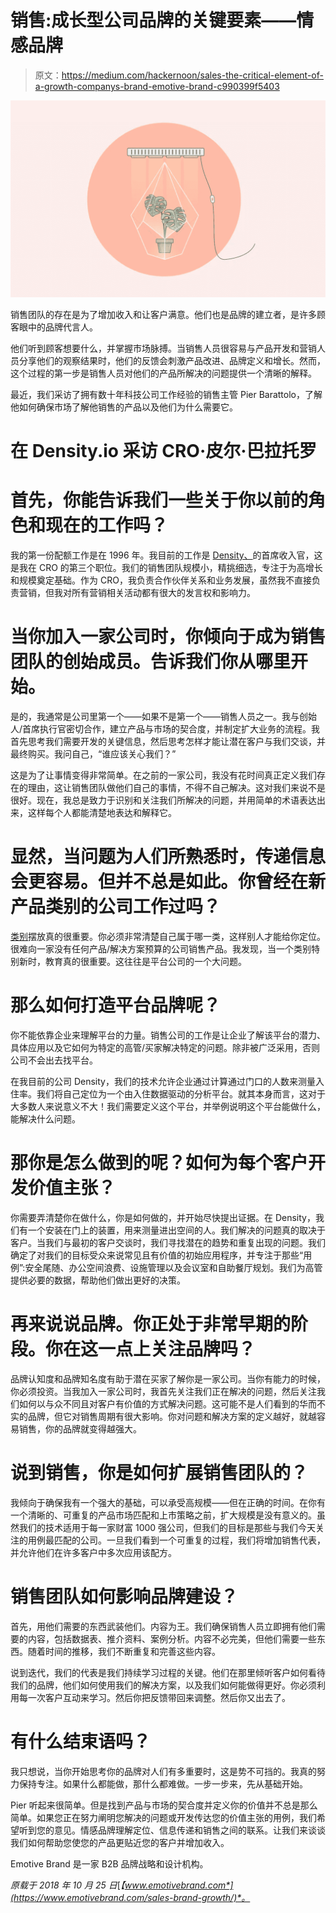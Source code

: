 # 销售:成长型公司品牌的关键要素——情感品牌

> 原文：<https://medium.com/hackernoon/sales-the-critical-element-of-a-growth-companys-brand-emotive-brand-c990399f5403>

![](img/938585e9488143cc5cb1b4889ab89c21.png)

销售团队的存在是为了增加收入和让客户满意。他们也是品牌的建立者，是许多顾客眼中的品牌代言人。

他们听到顾客想要什么，并掌握市场脉搏。当销售人员很容易与产品开发和营销人员分享他们的观察结果时，他们的反馈会刺激产品改进、品牌定义和增长。然而，这个过程的第一步是销售人员对他们的产品所解决的问题提供一个清晰的解释。

最近，我们采访了拥有数十年科技公司工作经验的销售主管 Pier Barattolo，了解他如何确保市场了解他销售的产品以及他们为什么需要它。

# 在 Density.io 采访 CRO·皮尔·巴拉托罗

# 首先，你能告诉我们一些关于你以前的角色和现在的工作吗？

我的第一份配额工作是在 1996 年。我目前的工作是 [Density、](https://www.density.io/)的首席收入官，这是我在 CRO 的第三个职位。我们的销售团队规模小，精挑细选，专注于为高增长和规模奠定基础。作为 CRO，我负责合作伙伴关系和业务发展，虽然我不直接负责营销，但我对所有营销相关活动都有很大的发言权和影响力。

# 当你加入一家公司时，你倾向于成为销售团队的创始成员。告诉我们你从哪里开始。

是的，我通常是公司里第一个——如果不是第一个——销售人员之一。我与创始人/首席执行官密切合作，建立产品与市场的契合度，并制定扩大业务的流程。我首先思考我们需要开发的关键信息，然后思考怎样才能让潜在客户与我们交谈，并最终购买。我问自己，“谁应该关心我们？”

这是为了让事情变得非常简单。在之前的一家公司，我没有花时间真正定义我们存在的理由，这让销售团队做他们自己的事情，不得不自己解决。这对我们来说不是很好。现在，我总是致力于识别和关注我们所解决的问题，并用简单的术语表达出来，这样每个人都能清楚地表达和解释它。

# 显然，当问题为人们所熟悉时，传递信息会更容易。但并不总是如此。你曾经在新产品类别的公司工作过吗？

[类别](https://www.emotivebrand.com/brand-category/)摆放真的很重要。你必须非常清楚自己属于哪一类，这样别人才能给你定位。很难向一家没有任何产品/解决方案预算的公司销售产品。我发现，当一个类别特别新时，教育真的很重要。这往往是平台公司的一个大问题。

# 那么如何打造平台品牌呢？

你不能依靠企业来理解平台的力量。销售公司的工作是让企业了解该平台的潜力、具体应用以及它如何为特定的高管/买家解决特定的问题。除非被广泛采用，否则公司不会出去找平台。

在我目前的公司 Density，我们的技术允许企业通过计算通过门口的人数来测量入住率。我们将自己定位为一个由入住数据驱动的分析平台。就其本身而言，这对于大多数人来说意义不大！我们需要定义这个平台，并举例说明这个平台能做什么，能解决什么问题。

# 那你是怎么做到的呢？如何为每个客户开发价值主张？

你需要弄清楚你在做什么，你是如何做的，并开始尽快提出证据。在 Density，我们有一个安装在门上的装置，用来测量进出空间的人。我们解决的问题真的取决于客户。当我们与最初的客户交谈时，我们寻找潜在的趋势和重复出现的问题。我们确定了对我们的目标受众来说常见且有价值的初始应用程序，并专注于那些“用例”:安全尾随、办公空间浪费、设施管理以及会议室和自助餐厅规划。我们为高管提供必要的数据，帮助他们做出更好的决策。

# 再来说说品牌。你正处于非常早期的阶段。你在这一点上关注品牌吗？

品牌认知度和品牌知名度有助于潜在买家了解你是一家公司。当你有能力的时候，你必须投资。当我加入一家公司时，我首先关注我们正在解决的问题，然后关注我们如何以与众不同且对客户有价值的方式解决问题。这可能不是人们看到的华而不实的品牌，但它对销售周期有很大影响。你对问题和解决方案的定义越好，就越容易销售，你的品牌就变得越强大。

# 说到销售，你是如何扩展销售团队的？

我倾向于确保我有一个强大的基础，可以承受高规模——但在正确的时间。在你有一个清晰的、可重复的产品市场匹配和上市策略之前，扩大规模是没有意义的。虽然我们的技术适用于每一家财富 1000 强公司，但我们的目标是那些与我们今天关注的用例最匹配的公司。一旦我们看到一个可重复的过程，我们将增加销售代表，并允许他们在许多客户中多次应用该配方。

# 销售团队如何影响品牌建设？

首先，用他们需要的东西武装他们。内容为王。我们确保销售人员立即拥有他们需要的内容，包括数据表、推介资料、案例分析。内容不必完美，但他们需要一些东西。随着时间的推移，我们不断重复和完善这些内容。

说到迭代，我们的代表是我们持续学习过程的关键。他们在那里倾听客户如何看待我们的品牌，他们如何使用我们的解决方案，以及我们如何能做得更好。你必须利用每一次客户互动来学习。然后你把反馈带回来调整。然后你又出去了。

# 有什么结束语吗？

我只想说，当你开始思考你的品牌对人们有多重要时，这是势不可挡的。我真的努力保持专注。如果什么都能做，那什么都难做。一步一步来，先从基础开始。

Pier 听起来很简单。但是找到产品与市场的契合度并定义你的价值并不总是那么简单。如果您正在努力阐明您解决的问题或开发传达您的价值主张的用例，我们希望听到您的意见。情感品牌理解定位、信息传递和销售之间的联系。让我们来谈谈我们如何帮助您使您的产品更贴近您的客户并增加收入。

Emotive Brand 是一家 B2B 品牌战略和设计机构。

*原载于 2018 年 10 月 25 日*[*【www.emotivebrand.com*](https://www.emotivebrand.com/sales-brand-growth/)*。*